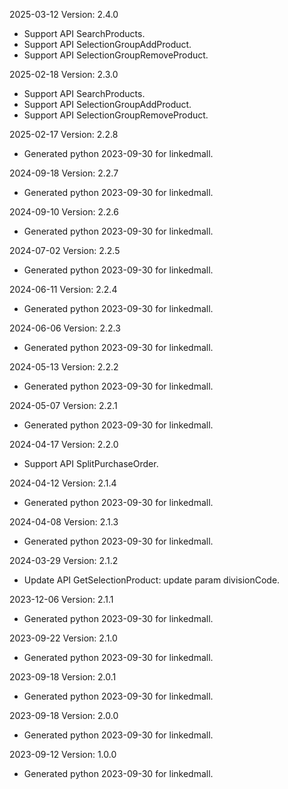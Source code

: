 2025-03-12 Version: 2.4.0
- Support API SearchProducts.
- Support API SelectionGroupAddProduct.
- Support API SelectionGroupRemoveProduct.


2025-02-18 Version: 2.3.0
- Support API SearchProducts.
- Support API SelectionGroupAddProduct.
- Support API SelectionGroupRemoveProduct.


2025-02-17 Version: 2.2.8
- Generated python 2023-09-30 for linkedmall.

2024-09-18 Version: 2.2.7
- Generated python 2023-09-30 for linkedmall.

2024-09-10 Version: 2.2.6
- Generated python 2023-09-30 for linkedmall.

2024-07-02 Version: 2.2.5
- Generated python 2023-09-30 for linkedmall.

2024-06-11 Version: 2.2.4
- Generated python 2023-09-30 for linkedmall.

2024-06-06 Version: 2.2.3
- Generated python 2023-09-30 for linkedmall.

2024-05-13 Version: 2.2.2
- Generated python 2023-09-30 for linkedmall.

2024-05-07 Version: 2.2.1
- Generated python 2023-09-30 for linkedmall.

2024-04-17 Version: 2.2.0
- Support API SplitPurchaseOrder.


2024-04-12 Version: 2.1.4
- Generated python 2023-09-30 for linkedmall.

2024-04-08 Version: 2.1.3
- Generated python 2023-09-30 for linkedmall.

2024-03-29 Version: 2.1.2
- Update API GetSelectionProduct: update param divisionCode.


2023-12-06 Version: 2.1.1
- Generated python 2023-09-30 for linkedmall.

2023-09-22 Version: 2.1.0
- Generated python 2023-09-30 for linkedmall.

2023-09-18 Version: 2.0.1
- Generated python 2023-09-30 for linkedmall.

2023-09-18 Version: 2.0.0
- Generated python 2023-09-30 for linkedmall.

2023-09-12 Version: 1.0.0
- Generated python 2023-09-30 for linkedmall.

